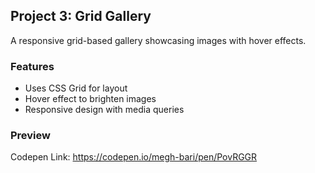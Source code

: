 ## Project 3: Grid Gallery

A responsive grid-based gallery showcasing images with hover effects.

### Features
- Uses CSS Grid for layout
- Hover effect to brighten images
- Responsive design with media queries

### Preview
 Codepen Link: https://codepen.io/megh-bari/pen/PovRGGR
